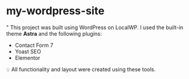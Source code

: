 # my-wordpress-site
" This project was built using WordPress on LocalWP.
I used the built-in theme **Astra** and the following plugins:

- Contact Form 7
- Yoast SEO
- Elementor

💡 All functionality and layout were created using these tools.
